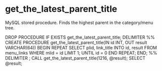 # get_the_latest_parent_title
MySQL stored procedure. Finds the highest parent in the category/menu tree.


DROP PROCEDURE IF EXISTS get_the_latest_parent_title;
DELIMITER %%
CREATE PROCEDURE get_the_latest_parent_title(IN id INT, OUT result VARCHAR(64))
	   BEGIN
       	 REPEAT
         	SELECT plid, link_title INTO id, result FROM menu_links WHERE mlid = id LIMIT 1;
         UNTIL id = 0 END REPEAT;
       END;
       %%
DELIMITER ;
CALL get_the_latest_parent_title(1216, @result);
SELECT @result;
